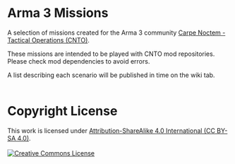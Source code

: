 # Arma 3 Missions
A selection of missions created for the Arma 3 community <a rel="cnto" href="https://www.carpenoctem.co/">Carpe Noctem - Tactical Operations (CNTO)</a>.

These missions are intended to be played with CNTO mod repositories. Please check mod dependencies to avoid errors.

A list describing each scenario will be published in time on the wiki tab.
<br/>
<br/>
# Copyright License
This work is licensed under <a rel="license" href="https://creativecommons.org/licenses/by-sa/4.0/">Attribution-ShareAlike 4.0 International (CC BY-SA 4.0)</a>.
<br/>
<br/>
<a rel="license" href="http://creativecommons.org/licenses/by-nc-sa/4.0/"><img alt="Creative Commons License" style="border-width:0" src="https://i.creativecommons.org/l/by-nc-sa/4.0/88x31.png" /></a>
